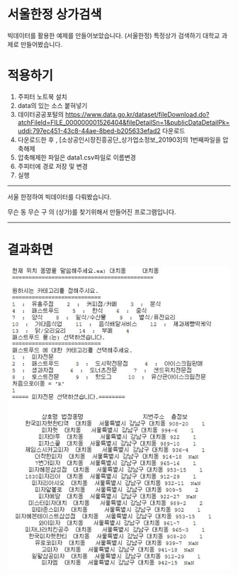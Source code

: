 # 서울한정 상가검색
빅데이터를 활용한 예제를 만들어보았습니다. (서울한정) 특정상가 검색하기
대학교 과제로 만들어봤습니다.

# 적용하기

1. 주피터 노트북 설치
2. data의 있는 소스 붙혀넣기
3. 데이터공공포털의
  https://www.data.go.kr/dataset/fileDownload.do?atchFileId=FILE_000000001526404&fileDetailSn=1&publicDataDetailPk=uddi:797ec451-43c8-44ae-8bed-b205633efad2 다운로드
4. 다운로드한 후 , [소상공인시장진흥공단_상가업소정보_201903]의 1번째파일을 압축해제
5. 압축해제한 파일은 data1.csv파일로 이름변경
6. 주피터에 경로 저장 및 변경
4. 실행

------------------------

서울 한정하여 빅데이터를 다뤄봤습니다.

무슨 동 무슨 구 의 (상가)를 찾기위해서 만들어진 프로그램입니다.

--------------------------

# 결과화면
![result_img](/data/결과이미지.JPG)

